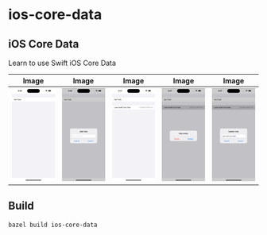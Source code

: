 # ios-core-data

## iOS Core Data

Learn to use Swift iOS Core Data

Image | Image | Image | Image | Image
-- | -- | -- | -- | --
![Image](/screenshots/1.png) | ![Image](/screenshots/2.png) | ![Image](/screenshots/3.png) | ![Image](/screenshots/4.png) | ![Image](/screenshots/5.png)

## Build

``` bash
bazel build ios-core-data
```
